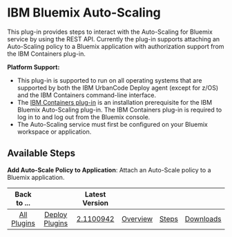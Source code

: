 
IBM Bluemix Auto-Scaling
========================


This plug-in provides steps to interact with the Auto-Scaling for Bluemix service by using the REST API. Currently the plug-in supports attaching an Auto-Scaling policy to a Bluemix application with authorization support from the IBM Containers plug-in.


**Platform Support:**


* This plug-in is supported to run on all operating systems that are supported by both the IBM UrbanCode Deploy agent (except for z/OS) and the IBM Containers command-line interface.
* The [IBM Containers plug-in](https://developer.ibm.com/urbancode/plugin/cloud-foundry-ibm-containers/) is an installation prerequisite for the IBM Bluemix Auto-Scaling plug-in. The IBM Containers plug-in is required to log in to and log out from the Bluemix console.
* The Auto-Scaling service must first be configured on your Bluemix workspace or application.



Available Steps
---------------



**Add Auto-Scale Policy to Application**: Attach an Auto-Scale policy to a Bluemix application.






|Back to ...||Latest Version||||
| :---: | :---: | :---: | :---: | :---: | :---: |
|[All Plugins](../../index.md)|[Deploy Plugins](../README.md)|[2.1100942](https://raw.githubusercontent.com/UrbanCode/IBM-UCD-PLUGINS/main/files/bluemix-autoscale/bluemix-autoscale-2.1100942.zip)|[Overview](overview.md)|[Steps](steps.md)|[Downloads](downloads.md)|
